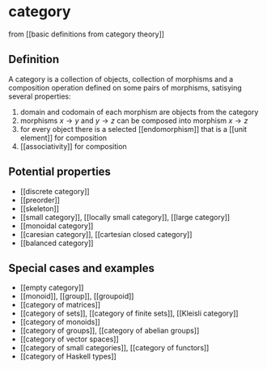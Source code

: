 # category
from [[basic definitions from category theory]]

## Definition
A category is a collection of objects, collection of morphisms and a composition operation defined on some pairs of morphisms, satisying several properties:
1. domain and codomain of each morphism are objects from the category
2. morphisms $x \to y$ and $y \to z$ can be composed into morphism $x \to z$
3. for every object there is a selected [[endomorphism]] that is a [[unit element]] for composition
4. [[associativity]] for composition

## Potential properties
- [[discrete category]]
- [[preorder]]
- [[skeleton]]
- [[small category]], [[locally small category]], [[large category]]
- [[monoidal category]]
- [[caresian category]], [[cartesian closed category]]
- [[balanced category]]

## Special cases and examples
- [[empty category]]
- [[monoid]], [[group]], [[groupoid]]
- [[category of matrices]]
- [[category of sets]], [[category of finite sets]], [[Kleisli category]]
- [[category of monoids]]
- [[category of groups]], [[category of abelian groups]]
- [[category of vector spaces]]
- [[category of small categories]], [[category of functors]]
- [[category of Haskell types]]